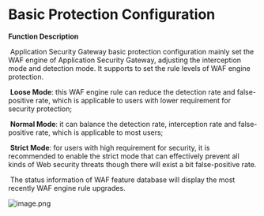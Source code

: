 # Basic Protection Configuration

**Function Description**  

​    Application Security Gateway basic protection configuration mainly set the WAF engine of Application Security Gateway, adjusting the interception mode and detection mode. It supports to set the rule levels of WAF engine protection.

​    **Loose Mode**: this WAF engine rule can reduce the detection rate and false-positive rate, which is applicable to users with lower requirement for security protection;

​    **Normal Mode**: it can balance the detection rate, interception rate and false-positive rate, which is applicable to most users;

​    **Strict Mode**: for users with high requirement for security, it is recommended to enable the strict mode that can effectively prevent all kinds of Web security threats though there will exist a bit false-positive rate.

​    The status information of WAF feature database will display the most recently WAF engine rule upgrades.

![image.png](https://img1.jcloudcs.com/cms/b07b7c93-6acf-46cc-b592-da3ee71cded520180817100857.png)

​    